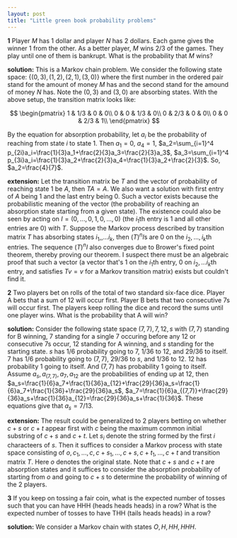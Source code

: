 ```yaml
---
layout: post
title: "Little green book probability problems"
---
```


__1__ Player $M$ has 1 dollar and player $N$ has 2 dollars. Each game gives the winner 1 from the other. As a better player, $M$ wins $2/3$ of the games. They play until one of them is bankrupt. What is the probability that $M$ wins?

__solution:__ This is a Markov chain problem. We consider the following state space: $\{(0,3),(1,2),(2,1),(3,0)\}$ where the first number in the ordered pair stand for the amount of money $M$ has and the second stand for the amound of money $N$ has. Note the $(0,3)$ and $(3,0)$ are absorbing states. With the above setup, the transition matrix looks like:

$$
\begin{pmatrix}
1 & 1/3 & 0 & 0\\
0 & 0 & 1/3 & 0\\
0 & 2/3 & 0 & 0\\
0 & 0 & 2/3 & 1\\
\end{pmatrix}
$$

By the equation for absorption probability, let $a_i$ be the probability of reaching from state $i$ to state $1$. Then $a_1=0$, $a_4=1$, $a_2=\sum_{i=1}^4 p_{2i}a_i=\frac{1}{3}a_1+\frac{2}{3}a_3=\frac{2}{3}a_3$, $a_3=\sum_{i=1}^4 p_{3i}a_i=\frac{1}{3}a_2+\frac{2}{3}a_4=\frac{1}{3}a_2+\frac{2}{3}$. So, $a_2=\frac{4}{7}$.

__extension:__ Let the transition matrix be $T$ and the vector of probability of reaching state $1$ be $A$, then $TA=A$. We also want a solution with first entry of $A$ being $1$ and the last entry being $0$. Such a vector exists because the probabilistic meaning of the vector (the probability of reaching an absorption state starting from a given state). The existence could also be seen by acting on $I=(0,...,0,1,0,...,0)$ (the $i_1$th entry is $1$ and all other entries are $0$) with $T$. Suppose the Markov process described by transition matrix $T$ has absorbing states $i_1, ,...i_k$, then $(T)^nI$s are $0$ on the $i_2,...,i_k$th entries. The sequence $(T)^nI$ also converges due to Brower's fixed point theorem, thereby proving our theorem. I suspect there must be an algebraic proof that such a vector (a vector that's $1$ on the $i_1$th entry, $0$ on $i_2,...i_k$th entry, and satisfies $Tv=v$ for a Markov transition matrix) exists but couldn't find it. 


__2__ Two players bet on rolls of the total of two standard six-face dice. Player A bets that a sum of 12 will occur first. Player B bets that two consecutive 7s will occur first. The players keep rolling the dice and record the sums until one player wins. What is the probability that A will win?

__solution:__ Consider the following state space $(7,7),7,12,s$ with $(7,7)$ standing for B winning, $7$ standing for a single 7 occuring before any $12$ or consecutive $7$s occur, $12$ standing for A winning, and $s$ standing for the starting state. $s$ has $1/6$ probability going to $7$, $1/36$ to $12$, and $29/36$ to itself. $7$ has $1/6$ probability going to $(7,7)$, $29/36$ to $s$, and $1/36$ to $12$. $12$ has probability $1$ going to itself. And $(7,7)$ has probability $1$ going to itself. Assume $a_s, a_{(7,7)}, a_7, a_{12}$ are the probabilities of ending up at $12$, then $a_s=\frac{1}{6}a_7+\frac{1}{36}a_{12}+\frac{29}{36}a_s=\frac{1}{6}a_7+\frac{1}{36}+\frac{29}{36}a_s$, $a_7=\frac{1}{6}a_{(7,7)}+\frac{29}{36}a_s+\frac{1}{36}a_{12}=\frac{29}{36}a_s+\frac{1}{36}$. These equations give that $a_s=7/13$. 

**extension:** The result could be generalized to 2 players betting on whether $c+s$ or $c+t$ appear first with $c$ being the maximum common initial substring of $c+s$ and $c+t$. Let $s_i$ denote the string formed by the first $i$ characteers of $s$. Then it suffices to consider a Markov process with state space consisting of $o, c_1,...,c,c+s_1,...,c+s,c+t_1,...,c+t$ and transition matrix $T$. Here $o$ denotes the original state. Note that $c+s$ and $c+t$ are absorption states and it suffices to consider the absorption probability of starting from $o$ and going to $c+s$ to determine the probability of winning of the 2 players. 


**3** If you keep on tossing a fair coin, what is the expected number of tosses such that you can have HHH (heads heads heads) in a row? What is the expected number of tosses to have THH (tails heads heads) in a row?

**solution:** We consider a Markov chain with states $O,H,HH,HHH$. 


